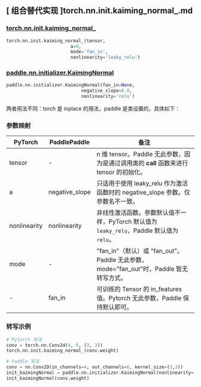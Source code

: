 ## [ 组合替代实现 ]torch.nn.init.kaiming_normal_.md

### [torch.nn.init.kaiming_normal_](https://pytorch.org/docs/stable/nn.init.html?highlight=kaiming_normal_#torch.nn.init.kaiming_normal_)

```python
torch.nn.init.kaiming_normal_(tensor,
                        a=0,
                        mode='fan_in',
                        nonlinearity='leaky_relu')
```

### [paddle.nn.initializer.KaimingNormal](https://www.paddlepaddle.org.cn/documentation/docs/zh/api/paddle/nn/initializer/KaimingNormal_cn.html)

```python
paddle.nn.initializer.KaimingNormal(fan_in=None,
                            negative_slope=0.0,
                            nonlinearity='relu')
```

两者用法不同：torch 是 inplace 的用法，paddle 是类设置的，具体如下：

### 参数映射
| PyTorch       | PaddlePaddle | 备注                                                   |
| ------------- | ------------ | ------------------------------------------------------ |
| tensor        | -          | n 维 tensor。Paddle 无此参数，因为是通过调用类的 __call__ 函数来进行 tensor 的初始化。    |
| a        | negative_slope     | 只适用于使用 leaky_relu 作为激活函数时的 negative_slope 参数。仅参数名不一致。    |
| nonlinearity     |  nonlinearity        |  非线性激活函数。参数默认值不一样，PyTorch 默认值为`leaky_relu`，Paddle 默认值为`relu`。            |
| mode         | -        | "fan_in"（默认）或 "fan_out"。Paddle 无此参数，mode="fan_out"时，Paddle 暂无转写方式。           |
| -          | fan_in        | 可训练的 Tensor 的 in_features 值。Pytorch 无此参数，Paddle 保持默认即可。               |

### 转写示例
```python
# Pytorch 写法
conv = torch.nn.Conv2d(4, 6, (3, 3))
torch.nn.init.kaiming_normal_(conv.weight)

# Paddle 写法
conv = nn.Conv2D(in_channels=4, out_channels=6, kernel_size=(3,3))
init_kaimingNormal = paddle.nn.initializer.KaimingNormal(nonlinearity='leaky_relu')
init_kaimingNormal(conv.weight)
```
